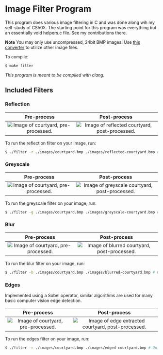 # Image Filter Program

This program does various image filtering in C and was done along wih my self-study of CS50X. The starting point for this program was everything but an essentially void helpers.c file. See my contributions there.

**Note** You may only use uncompressed, 24bit BMP images! Use [this converter](https://online-converting.com/image/convert2bmp/) to utilize other image files.

To compile:

```bash
$ make filter
```

*This program is meant to be compiled with clang.*

## Included Filters

### Reflection

Pre-process            |  Post-process
:-------------------------:|:-------------------------:
![Image of courtyard, pre-processed.](https://github.com/pseamusmcdonald/project-media/blob/main/courtyard.bmp) | ![Image of reflected courtyard, post-processed.](https://github.com/pseamusmcdonald/project-media/blob/main/reflected-courtyard.bmp)

To run the reflection filter on your image, run:

```bash
$ ./filter -r ./images/courtyard.bmp ./images/reflected-courtyard.bmp # Output location
```

### Greyscale

Pre-process            |  Post-process
:-------------------------:|:-------------------------:
![Image of courtyard, pre-processed.](https://github.com/pseamusmcdonald/project-media/blob/main/courtyard.bmp) | ![Image of greyscale courtyard, post-processed.](https://github.com/pseamusmcdonald/project-media/blob/main/greyscale-courtyard.bmp)

To run the greyscale filter on your image, run:

```bash
$ ./filter -g ./images/courtyard.bmp ./images/greyscale-courtyard.bmp # Output location
```


### Blur

Pre-process            |  Post-process
:-------------------------:|:-------------------------:
![Image of courtyard, pre-processed.](https://github.com/pseamusmcdonald/project-media/blob/main/courtyard.bmp) | ![Image of blurred courtyard, post-processed.](https://github.com/pseamusmcdonald/project-media/blob/main/blurred-courtyard.bmp)

To run the blur filter on your image, run:

```bash
$ ./filter -b ./images/courtyard.bmp ./images/blurred-courtyard.bmp # Output location
```

### Edges

Implemented using a Sobel operator, similar algorithms are used for many basic computer vision edge detection.

Pre-process            |  Post-process
:-------------------------:|:-------------------------:
![Image of courtyard, pre-processed.](https://github.com/pseamusmcdonald/project-media/blob/main/barb.bmp) | ![Image of edge extracted courtyard, post-processed.](https://github.com/pseamusmcdonald/project-media/blob/main/barb-edged.bmp)


To run the edges filter on your image, run:

```bash
$ ./filter -r ./images/courtyard.bmp ./images/edged-courtyard.bmp # Output location
```
